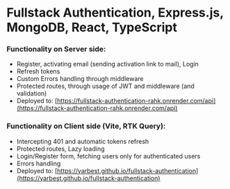 # Fullstack Authentication, Express.js, MongoDB, React, TypeScript
### Functionality on Server side:
- Register, activating email (sending activation link to mail), Login
- Refresh tokens
- Custom Errors handling through middleware
- Protected routes, through usage of JWT and middleware (and validation)
- Deployed to: [https://fullstack-authentication-rahk.onrender.com/api](https://fullstack-authentication-rahk.onrender.com/api)

### Functionality on Client side (Vite, RTK Query):
- Intercepting 401 and automatic tokens refresh
- Protected routes, Lazy loading
- Login/Register form, fetching users only for authenticated users
- Errors handling
- Deployed to: [https://yarbest.github.io/fullstack-authentication](https://yarbest.github.io/fullstack-authentication)